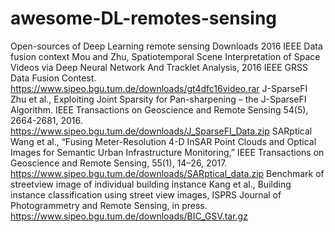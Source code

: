 # awesome-DL-remotes-sensing
Open-sources of  Deep Learning remote sensing
Downloads
2016 IEEE Data fusion context 
Mou and Zhu, Spatiotemporal Scene Interpretation of Space Videos via Deep Neural Network And Tracklet Analysis, 2016 IEEE GRSS Data Fusion Contest. https://www.sipeo.bgu.tum.de/downloads/gt4dfc16video.rar
J-SparseFI 
Zhu et al., Exploiting Joint Sparsity for Pan-sharpening – the J-SparseFI Algorithm. IEEE Transactions on Geoscience and Remote Sensing 54(5), 2664-2681, 2016. https://www.sipeo.bgu.tum.de/downloads/J_SparseFI_Data.zip
SARptical 
Wang et al., “Fusing Meter-Resolution 4-D InSAR Point Clouds and Optical Images for Semantic Urban Infrastructure Monitoring,” IEEE Transactions on Geoscience and Remote Sensing, 55(1), 14–26, 2017. https://www.sipeo.bgu.tum.de/downloads/SARptical_data.zip
Benchmark of streetview image of individual building instance 
Kang et al., Building instance classification using street view images, ISPRS Journal of Photogrammetry and Remote Sensing, in press. 
https://www.sipeo.bgu.tum.de/downloads/BIC_GSV.tar.gz
